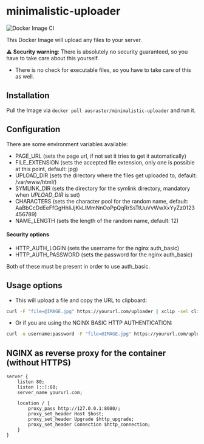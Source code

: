 # minimalistic-uploader

![Docker Image CI](https://github.com/TobiMichael96/minimalistic-uploader/workflows/Docker%20Image%20CI/badge.svg?branch=master)

This Docker Image will upload any files to your server.

:warning: **Security warning**: There is absolutely no security guaranteed, so you have to take care about this yourself.
 * There is no check for executable files, so you have to take care of this as well.

## Installation

Pull the Image via ```docker pull ausraster/minimalistic-uploader``` and run it. 

## Configuration

There are some environment variables available:

- PAGE_URL (sets the page url, if not set it tries to get it automatically)
- FILE_EXTENSION (sets the accepted file extension, only one is possible at this point, default: jpg)
- UPLOAD_DIR (sets the directory where the files get uploaded to, default: /var/www/html/)
- SYMLINK_DIR (sets the directory for the symlink directory, mandatory when *UPLOAD_DIR* is set)
- CHARACTERS (sets the character pool for the random name, default: AaBbCcDdEeFfGgHhIiJjKkLlMmNnOoPpQqRrSsTtUuVvWwXxYyZz0123456789)
- NAME_LENGTH (sets the length of the random name, default: 12)


#### Security options

- HTTP_AUTH_LOGIN (sets the username for the nginx auth_basic)
- HTTP_AUTH_PASSWORD (sets the password for the nginx auth_basic)

Both of these must be present in order to use auth_basic.

## Usage options

  * This will upload a file and copy the URL to clipboard:

 ```bash
 curl -F "file=@IMAGE.jpg" https://yoururl.com/uploader | xclip -sel clip
 ```
 
 * Or if you are using the NGINX BASIC HTTP AUTHENTICATION:

 ```bash
 curl -u username:password -F "file=@IMAGE.jpg" https://yoururl.com/uploader | xclip -sel clip
 ```

## NGINX as reverse proxy for the container (without HTTPS)

	server {
    	listen 80;
    	listen [::]:80;
    	server_name yoururl.com;

        location / {
            proxy_pass http://127.0.0.1:8080/;
            proxy_set_header Host $host;
            proxy_set_header Upgrade $http_upgrade;
            proxy_set_header Connection $http_connection;
        }
	}

